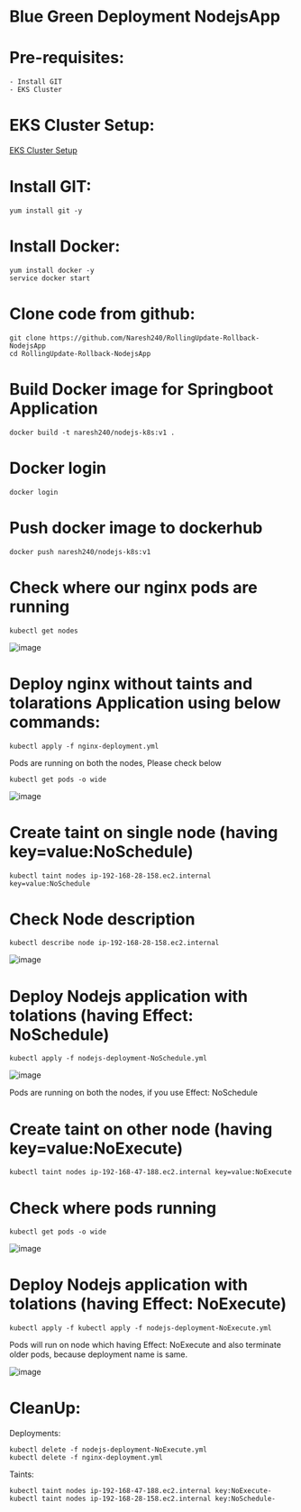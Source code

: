 # Blue Green Deployment NodejsApp

# Pre-requisites:
    - Install GIT
    - EKS Cluster
# EKS Cluster Setup:
  [EKS Cluster Setup](https://github.com/Naresh240/eks-cluster-setup/blob/main/README.md)
# Install GIT:
    yum install git -y
# Install Docker:
    yum install docker -y
    service docker start
# Clone code from github:
    git clone https://github.com/Naresh240/RollingUpdate-Rollback-NodejsApp
    cd RollingUpdate-Rollback-NodejsApp
# Build Docker image for Springboot Application
    docker build -t naresh240/nodejs-k8s:v1 .
# Docker login
    docker login
# Push docker image to dockerhub
    docker push naresh240/nodejs-k8s:v1
# Check where our nginx pods are running
    kubectl get nodes
  ![image](https://user-images.githubusercontent.com/58024415/95653219-adea5880-0b14-11eb-9072-d57604801168.png)
# Deploy nginx without taints and tolarations Application using below commands:
    kubectl apply -f nginx-deployment.yml
  Pods are running on both the nodes, Please check below

    kubectl get pods -o wide
  ![image](https://user-images.githubusercontent.com/58024415/95653649-c6a83d80-0b17-11eb-931f-da78e28652ca.png)
# Create taint on single node (having key=value:NoSchedule)
    kubectl taint nodes ip-192-168-28-158.ec2.internal key=value:NoSchedule
# Check Node description
    kubectl describe node ip-192-168-28-158.ec2.internal
  ![image](https://user-images.githubusercontent.com/58024415/95653357-d030a600-0b15-11eb-9543-c7d4f051953f.png)
# Deploy Nodejs application with tolations (having Effect: NoSchedule)
    kubectl apply -f nodejs-deployment-NoSchedule.yml
  ![image](https://user-images.githubusercontent.com/58024415/95653674-feaf8080-0b17-11eb-9356-aacff42bc61c.png)

Pods are running on both the nodes, if you use Effect: NoSchedule
# Create taint on other node (having key=value:NoExecute)
    kubectl taint nodes ip-192-168-47-188.ec2.internal key=value:NoExecute
# Check where pods running
    kubectl get pods -o wide
  ![image](https://user-images.githubusercontent.com/58024415/95653476-aa57d100-0b16-11eb-808f-9d1b5e11c5da.png)
# Deploy Nodejs application with tolations (having Effect: NoExecute)
    kubectl apply -f kubectl apply -f nodejs-deployment-NoExecute.yml
  Pods will run on node which having Effect: NoExecute and also terminate older pods, because deployment name is same.
  
  ![image](https://user-images.githubusercontent.com/58024415/95653535-07538700-0b17-11eb-9530-7ec030dc8185.png)
# CleanUp:
Deployments:

    kubectl delete -f nodejs-deployment-NoExecute.yml
    kubectl delete -f nginx-deployment.yml

Taints:    

    kubectl taint nodes ip-192-168-47-188.ec2.internal key:NoExecute-
    kubectl taint nodes ip-192-168-28-158.ec2.internal key:NoSchedule-

